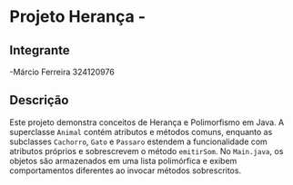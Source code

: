 # Projeto Herança - 

## Integrante
-Márcio Ferreira 324120976
## Descrição
Este projeto demonstra conceitos de Herança e Polimorfismo em Java.
A superclasse `Animal` contém atributos e métodos comuns, enquanto as
subclasses `Cachorro`, `Gato` e `Passaro` estendem a funcionalidade com
atributos próprios e sobrescrevem o método `emitirSom`.
No `Main.java`, os objetos são armazenados em uma lista polimórfica
e exibem comportamentos diferentes ao invocar métodos sobrescritos.

